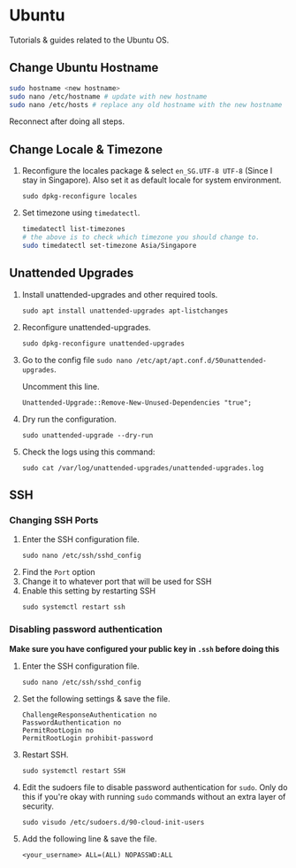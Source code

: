 # Ubuntu
Tutorials & guides related to the Ubuntu OS.

## Change Ubuntu Hostname
```bash
sudo hostname <new hostname>
sudo nano /etc/hostname # update with new hostname
sudo nano /etc/hosts # replace any old hostname with the new hostname
```
Reconnect after doing all steps.

## Change Locale & Timezone
1. Reconfigure the locales package & select `en_SG.UTF-8 UTF-8` (Since I stay in Singapore). Also set it as default locale for system environment.
    ```
    sudo dpkg-reconfigure locales
    ```
2. Set timezone using `timedatectl`.
    ```bash
    timedatectl list-timezones
    # the above is to check which timezone you should change to.
    sudo timedatectl set-timezone Asia/Singapore
    ```
## Unattended Upgrades
1. Install unattended-upgrades and other required tools.
    ```
    sudo apt install unattended-upgrades apt-listchanges
    ```
2. Reconfigure unattended-upgrades.
    ```
    sudo dpkg-reconfigure unattended-upgrades
    ```
3. Go to the config file `sudo nano /etc/apt/apt.conf.d/50unattended-upgrades`.

    Uncomment this line.
    ```
    Unattended-Upgrade::Remove-New-Unused-Dependencies "true";
    ```
4. Dry run the configuration.
    ```
    sudo unattended-upgrade --dry-run
    ```
5. Check the logs using this command:
    ```
    sudo cat /var/log/unattended-upgrades/unattended-upgrades.log
    ```

## SSH
### Changing SSH Ports
1. Enter the SSH configuration file.
    ```
    sudo nano /etc/ssh/sshd_config
    ```
2. Find the `Port` option
3. Change it to whatever port that will be used for SSH
4. Enable this setting by restarting SSH
    ```
    sudo systemctl restart ssh
    ```

### Disabling password authentication
**Make sure you have configured your public key in `.ssh` before doing this**
1. Enter the SSH configuration file.
    ```
    sudo nano /etc/ssh/sshd_config
    ```
2. Set the following settings & save the file.
    ```
    ChallengeResponseAuthentication no
    PasswordAuthentication no
    PermitRootLogin no
    PermitRootLogin prohibit-password
    ```
3. Restart SSH.
    ```
    sudo systemctl restart SSH
    ```
4. Edit the sudoers file to disable password authentication for `sudo`. Only do this if you're okay with running `sudo` commands without an extra layer of security.
    ```
    sudo visudo /etc/sudoers.d/90-cloud-init-users
    ```
5. Add the following line & save the file.
    ```
    <your_username> ALL=(ALL) NOPASSWD:ALL
    ```